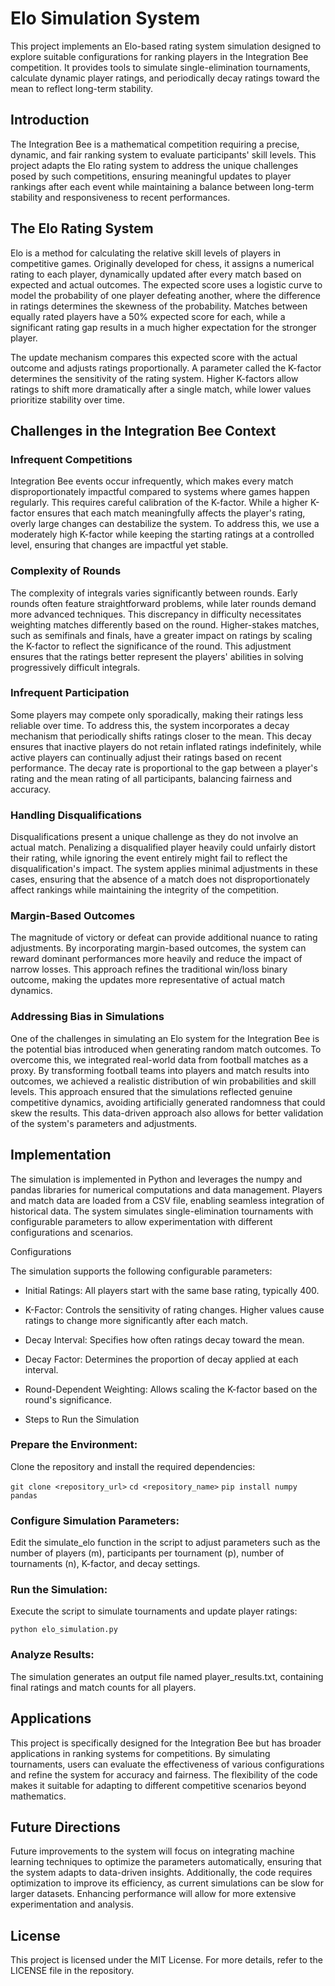 # Elo Simulation System

This project implements an Elo-based rating system simulation designed to explore suitable configurations for ranking players in the Integration Bee competition. It provides tools to simulate single-elimination tournaments, calculate dynamic player ratings, and periodically decay ratings toward the mean to reflect long-term stability.

## Introduction

The Integration Bee is a mathematical competition requiring a precise, dynamic, and fair ranking system to evaluate participants' skill levels. This project adapts the Elo rating system to address the unique challenges posed by such competitions, ensuring meaningful updates to player rankings after each event while maintaining a balance between long-term stability and responsiveness to recent performances.

## The Elo Rating System

Elo is a method for calculating the relative skill levels of players in competitive games. Originally developed for chess, it assigns a numerical rating to each player, dynamically updated after every match based on expected and actual outcomes. The expected score uses a logistic curve to model the probability of one player defeating another, where the difference in ratings determines the skewness of the probability. Matches between equally rated players have a 50% expected score for each, while a significant rating gap results in a much higher expectation for the stronger player.

The update mechanism compares this expected score with the actual outcome and adjusts ratings proportionally. A parameter called the K-factor determines the sensitivity of the rating system. Higher K-factors allow ratings to shift more dramatically after a single match, while lower values prioritize stability over time.

## Challenges in the Integration Bee Context

### Infrequent Competitions

Integration Bee events occur infrequently, which makes every match disproportionately impactful compared to systems where games happen regularly. This requires careful calibration of the K-factor. While a higher K-factor ensures that each match meaningfully affects the player's rating, overly large changes can destabilize the system. To address this, we use a moderately high K-factor while keeping the starting ratings at a controlled level, ensuring that changes are impactful yet stable.

### Complexity of Rounds

The complexity of integrals varies significantly between rounds. Early rounds often feature straightforward problems, while later rounds demand more advanced techniques. This discrepancy in difficulty necessitates weighting matches differently based on the round. Higher-stakes matches, such as semifinals and finals, have a greater impact on ratings by scaling the K-factor to reflect the significance of the round. This adjustment ensures that the ratings better represent the players' abilities in solving progressively difficult integrals.

### Infrequent Participation

Some players may compete only sporadically, making their ratings less reliable over time. To address this, the system incorporates a decay mechanism that periodically shifts ratings closer to the mean. This decay ensures that inactive players do not retain inflated ratings indefinitely, while active players can continually adjust their ratings based on recent performance. The decay rate is proportional to the gap between a player's rating and the mean rating of all participants, balancing fairness and accuracy.

### Handling Disqualifications

Disqualifications present a unique challenge as they do not involve an actual match. Penalizing a disqualified player heavily could unfairly distort their rating, while ignoring the event entirely might fail to reflect the disqualification's impact. The system applies minimal adjustments in these cases, ensuring that the absence of a match does not disproportionately affect rankings while maintaining the integrity of the competition.

### Margin-Based Outcomes

The magnitude of victory or defeat can provide additional nuance to rating adjustments. By incorporating margin-based outcomes, the system can reward dominant performances more heavily and reduce the impact of narrow losses. This approach refines the traditional win/loss binary outcome, making the updates more representative of actual match dynamics.

### Addressing Bias in Simulations

One of the challenges in simulating an Elo system for the Integration Bee is the potential bias introduced when generating random match outcomes. To overcome this, we integrated real-world data from football matches as a proxy. By transforming football teams into players and match results into outcomes, we achieved a realistic distribution of win probabilities and skill levels. This approach ensured that the simulations reflected genuine competitive dynamics, avoiding artificially generated randomness that could skew the results. This data-driven approach also allows for better validation of the system's parameters and adjustments.

## Implementation

The simulation is implemented in Python and leverages the numpy and pandas libraries for numerical computations and data management. Players and match data are loaded from a CSV file, enabling seamless integration of historical data. The system simulates single-elimination tournaments with configurable parameters to allow experimentation with different configurations and scenarios.

Configurations 

The simulation supports the following configurable parameters: 

- Initial Ratings: All players start with the same base rating, typically 400.

- K-Factor: Controls the sensitivity of rating changes. Higher values cause ratings to change more significantly after each match.

- Decay Interval: Specifies how often ratings decay toward the mean.

- Decay Factor: Determines the proportion of decay applied at each interval.

- Round-Dependent Weighting: Allows scaling the K-factor based on the round's significance.

- Steps to Run the Simulation

### Prepare the Environment: 
Clone the repository and install the required dependencies:

`git clone <repository_url>` 
`cd <repository_name>` 
`pip install numpy pandas` 

### Configure Simulation Parameters:
Edit the simulate_elo function in the script to adjust parameters such as the number of players (m), participants per tournament (p), number of tournaments (n), K-factor, and decay settings.

### Run the Simulation:
Execute the script to simulate tournaments and update player ratings:

`python elo_simulation.py`

### Analyze Results:
The simulation generates an output file named player_results.txt, containing final ratings and match counts for all players.

## Applications

This project is specifically designed for the Integration Bee but has broader applications in ranking systems for competitions. By simulating tournaments, users can evaluate the effectiveness of various configurations and refine the system for accuracy and fairness. The flexibility of the code makes it suitable for adapting to different competitive scenarios beyond mathematics.

## Future Directions

Future improvements to the system will focus on integrating machine learning techniques to optimize the parameters automatically, ensuring that the system adapts to data-driven insights. Additionally, the code requires optimization to improve its efficiency, as current simulations can be slow for larger datasets. Enhancing performance will allow for more extensive experimentation and analysis.

## License

This project is licensed under the MIT License. For more details, refer to the LICENSE file in the repository.

